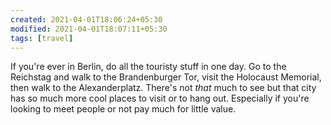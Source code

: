 ```yaml
---
created: 2021-04-01T18:06:24+05:30
modified: 2021-04-01T18:07:11+05:30
tags: [travel]
---
```


 If you're ever in Berlin, do all the touristy stuff in one day. Go to the Reichstag and walk to the Brandenburger Tor, visit the Holocaust Memorial, then walk to the Alexanderplatz. There's not *that* much to see but that city has so much more cool places to visit or to hang out. Especially if you're looking to meet people or not pay much for little value. 
